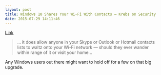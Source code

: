 ```yaml
---
layout: post
title: Windows 10 Shares Your Wi-Fi With Contacts — Krebs on Security
date: 2015-07-29 14:11:46
---
```

[Link](http://krebsonsecurity.com/2015/07/windows-10-shares-your-wi-fi-with-contacts/)

>... it does allow anyone in your Skype or Outlook or Hotmail contacts lists to waltz onto your Wi-Fi network — should they ever wander within range of it or visit your home...

Any Windows users out there might want to hold off for a few on that big upgrade.


